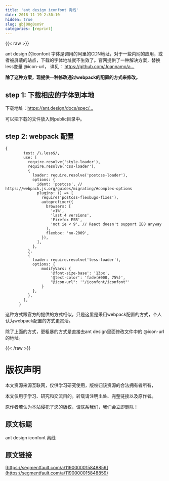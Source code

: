 ```yaml
---
title: 'ant design iconfont 离线' 
date: 2018-11-19 2:30:10
hidden: true
slug: gbj08g0sn9r
categories: [reprint]
---
```


{{< raw >}}
<p>ant design &#x7684;iconfont &#x5B57;&#x4F53;&#x662F;&#x8C03;&#x7528;&#x7684;&#x963F;&#x91CC;&#x7684;CDN&#x5730;&#x5740;&#xFF0C;&#x5BF9;&#x4E8E;&#x4E00;&#x4E9B;&#x5185;&#x7F51;&#x7684;&#x5E94;&#x7528;&#xFF0C;&#x6216;&#x8005;&#x88AB;&#x5C4F;&#x853D;&#x7684;&#x7AD9;&#x70B9;&#xFF0C;&#x4E0B;&#x8F7D;&#x7684;&#x5B57;&#x4F53;&#x5730;&#x5740;&#x5C31;&#x4E0D;&#x751F;&#x6548;&#x4E86;&#x3002;&#x5B98;&#x7F51;&#x63D0;&#x4F9B;&#x4E86;&#x4E00;&#x79CD;&#x89E3;&#x51B3;&#x65B9;&#x6848;&#xFF0C;&#x66FF;&#x6362;less&#x53D8;&#x91CF; @icon-url&#xFF0C; &#x8BE6;&#x89C1;&#xFF1A; <a href="https://github.com/Joannamo/antd-init/tree/master/examples/local-iconfont" rel="nofollow noreferrer" target="_blank">https://github.com/Joannamo/a...</a></p><p><strong>&#x9664;&#x4E86;&#x8FD9;&#x79CD;&#x65B9;&#x6848;&#xFF0C;&#x73B0;&#x63D0;&#x4F9B;&#x4E00;&#x79CD;&#x4FEE;&#x6539;&#x901A;&#x8FC7;webpack&#x7684;&#x914D;&#x7F6E;&#x7684;&#x65B9;&#x5F0F;&#x6765;&#x4FEE;&#x6539;&#x3002;</strong></p><h2 id="articleHeader0">step 1: &#x4E0B;&#x8F7D;&#x76F8;&#x5E94;&#x7684;&#x5B57;&#x4F53;&#x5230;&#x672C;&#x5730;</h2><p>&#x4E0B;&#x8F7D;&#x5730;&#x5740;&#xFF1A;<a href="https://ant.design/docs/spec/download-cn" rel="nofollow noreferrer" target="_blank">https://ant.design/docs/spec/...</a></p><p>&#x53EF;&#x4EE5;&#x628A;&#x4E0B;&#x8F7D;&#x7684;&#x6587;&#x4EF6;&#x653E;&#x5165;&#x5230;public&#x76EE;&#x5F55;&#x4E2D;&#x3002;</p><h2 id="articleHeader1">step 2: webpack &#x914D;&#x7F6E;</h2><div class="widget-codetool" style="display:none"><div class="widget-codetool--inner"><span class="selectCode code-tool" data-toggle="tooltip" data-placement="top" title="" data-original-title="&#x5168;&#x9009;"></span> <span type="button" class="copyCode code-tool" data-toggle="tooltip" data-placement="top" data-clipboard-text="{
        test: /\.less$/,
        use: [
          require.resolve(&apos;style-loader&apos;),
          require.resolve(&apos;css-loader&apos;),
          {
            loader: require.resolve(&apos;postcss-loader&apos;),
            options: {
              ident: &apos;postcss&apos;, // https://webpack.js.org/guides/migrating/#complex-options
              plugins: () =&gt; [
                require(&apos;postcss-flexbugs-fixes&apos;),
                autoprefixer({
                  browsers: [
                    &apos;&gt;1%&apos;,
                    &apos;last 4 versions&apos;,
                    &apos;Firefox ESR&apos;,
                    &apos;not ie &lt; 9&apos;, // React doesn&apos;t support IE8 anyway
                  ],
                  flexbox: &apos;no-2009&apos;,
                }),
              ],
            },
          },
          {
            loader: require.resolve(&apos;less-loader&apos;),
            options: {
                modifyVars: {
                    &apos;@font-size-base&apos;: &apos;13px&apos;,
                    &apos;@text-color&apos;: &apos;fade(#000, 75%)&apos;,
                    &quot;@icon-url&quot;: &apos;&quot;/iconfont/iconfont&quot;&apos;
                }
            },
          },
        ],
      }
" title="" data-original-title="&#x590D;&#x5236;"></span> <span type="button" class="saveToNote code-tool" data-toggle="tooltip" data-placement="top" title="" data-original-title="&#x653E;&#x8FDB;&#x7B14;&#x8BB0;"></span></div></div><pre class="hljs coffeescript"><code>{
        test: <span class="hljs-regexp">/\.less$/</span>,
        use: [
          <span class="hljs-built_in">require</span>.resolve(<span class="hljs-string">&apos;style-loader&apos;</span>),
          <span class="hljs-built_in">require</span>.resolve(<span class="hljs-string">&apos;css-loader&apos;</span>),
          {
            loader: <span class="hljs-built_in">require</span>.resolve(<span class="hljs-string">&apos;postcss-loader&apos;</span>),
            options: {
              ident: <span class="hljs-string">&apos;postcss&apos;</span>, <span class="hljs-regexp">//</span> https:<span class="hljs-regexp">//</span>webpack.js.org<span class="hljs-regexp">/guides/migrating/</span><span class="hljs-comment">#complex-options</span>
              plugins: <span class="hljs-function"><span class="hljs-params">()</span> =&gt;</span> [
                <span class="hljs-built_in">require</span>(<span class="hljs-string">&apos;postcss-flexbugs-fixes&apos;</span>),
                autoprefixer({
                  browsers: [
                    <span class="hljs-string">&apos;&gt;1%&apos;</span>,
                    <span class="hljs-string">&apos;last 4 versions&apos;</span>,
                    <span class="hljs-string">&apos;Firefox ESR&apos;</span>,
                    <span class="hljs-string">&apos;not ie &lt; 9&apos;</span>, <span class="hljs-regexp">//</span> React doesn<span class="hljs-string">&apos;t support IE8 anyway
                  ],
                  flexbox: &apos;</span><span class="hljs-literal">no</span><span class="hljs-number">-2009</span><span class="hljs-string">&apos;,
                }),
              ],
            },
          },
          {
            loader: require.resolve(&apos;</span>less-loader<span class="hljs-string">&apos;),
            options: {
                modifyVars: {
                    &apos;</span>@font-size-base<span class="hljs-string">&apos;: &apos;</span><span class="hljs-number">13</span>px<span class="hljs-string">&apos;,
                    &apos;</span>@text-color<span class="hljs-string">&apos;: &apos;</span>fade(<span class="hljs-comment">#000, 75%)&apos;,</span>
                    <span class="hljs-string">&quot;@icon-url&quot;</span>: <span class="hljs-string">&apos;&quot;/iconfont/iconfont&quot;&apos;</span>
                }
            },
          },
        ],
      }
</code></pre><p>&#x8FD9;&#x79CD;&#x65B9;&#x5F0F;&#x8DDF;&#x5B98;&#x65B9;&#x7684;&#x63D0;&#x4F9B;&#x7684;&#x65B9;&#x5F0F;&#x76F8;&#x4F3C;&#xFF0C;&#x53EA;&#x662F;&#x8FD9;&#x91CC;&#x662F;&#x91C7;&#x7528;webpack&#x914D;&#x7F6E;&#x7684;&#x65B9;&#x5F0F;&#xFF0C;&#x4E2A;&#x4EBA;&#x8BA4;&#x4E3A;webpack&#x914D;&#x7F6E;&#x7684;&#x65B9;&#x5F0F;&#x66F4;&#x7075;&#x6D3B;&#x3002;</p><p>&#x9664;&#x4E86;&#x4E0A;&#x9762;&#x7684;&#x65B9;&#x5F0F;&#xFF0C;&#x66F4;&#x7C97;&#x66B4;&#x7684;&#x65B9;&#x5F0F;&#x662F;&#x76F4;&#x63A5;&#x53BB;ant design&#x91CC;&#x9762;&#x4FEE;&#x6539;&#x6587;&#x4EF6;&#x4E2D;&#x7684; @icon-url&#x7684;&#x5730;&#x5740;&#x3002;</p>
{{< /raw >}}

# 版权声明
本文资源来源互联网，仅供学习研究使用，版权归该资源的合法拥有者所有，

本文仅用于学习、研究和交流目的。转载请注明出处、完整链接以及原作者。

原作者若认为本站侵犯了您的版权，请联系我们，我们会立即删除！

## 原文标题
ant design iconfont 离线

## 原文链接
[https://segmentfault.com/a/1190000015848859](https://segmentfault.com/a/1190000015848859)

